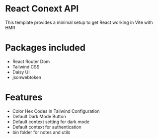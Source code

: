 # React Conext API

This template provides a minimal setup to get React working in Vite with HMR

# Packages included 
* React Router Dom
* Tailwind CSS
* Daisy UI
* jsonwebtoken

# Features
* Color Hex Codes in Tailwind Configuration
* Default Dark Mode Button
* Default context setting for dark mode
* Default context for authentication
* bin folder for notes and utils
